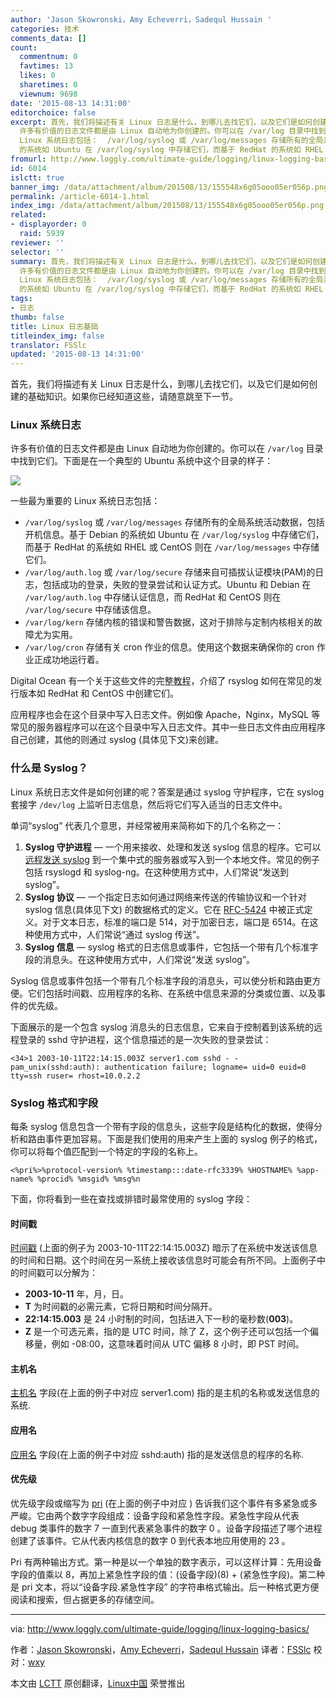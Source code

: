 ```yaml
---
author: 'Jason Skowronski，Amy Echeverri，Sadequl Hussain '
categories: 技术
comments_data: []
count:
  commentnum: 0
  favtimes: 13
  likes: 0
  sharetimes: 0
  viewnum: 9698
date: '2015-08-13 14:31:00'
editorchoice: false
excerpt: 首先，我们将描述有关 Linux 日志是什么，到哪儿去找它们，以及它们是如何创建的基础知识。如果你已经知道这些，请随意跳至下一节。 Linux 系统日志
  许多有价值的日志文件都是由 Linux 自动地为你创建的。你可以在 /var/log 目录中找到它们。下面是在一个典型的 Ubuntu 系统中这个目录的样子：  一些最为重要的
  Linux 系统日志包括：  /var/log/syslog 或 /var/log/messages 存储所有的全局系统活动数据，包括开机信息。基于 Debian
  的系统如 Ubuntu 在 /var/log/syslog 中存储它们，而基于 RedHat 的系统如 RHEL 或 CentOS 则在 /var/log
fromurl: http://www.loggly.com/ultimate-guide/logging/linux-logging-basics/
id: 6014
islctt: true
banner_img: /data/attachment/album/201508/13/155548x6g05ooo05er056p.png
permalink: /article-6014-1.html
index_img: /data/attachment/album/201508/13/155548x6g05ooo05er056p.png.thumb.jpg
related:
- displayorder: 0
  raid: 5939
reviewer: ''
selector: ''
summary: 首先，我们将描述有关 Linux 日志是什么，到哪儿去找它们，以及它们是如何创建的基础知识。如果你已经知道这些，请随意跳至下一节。 Linux 系统日志
  许多有价值的日志文件都是由 Linux 自动地为你创建的。你可以在 /var/log 目录中找到它们。下面是在一个典型的 Ubuntu 系统中这个目录的样子：  一些最为重要的
  Linux 系统日志包括：  /var/log/syslog 或 /var/log/messages 存储所有的全局系统活动数据，包括开机信息。基于 Debian
  的系统如 Ubuntu 在 /var/log/syslog 中存储它们，而基于 RedHat 的系统如 RHEL 或 CentOS 则在 /var/log
tags:
- 日志
thumb: false
title: Linux 日志基础
titleindex_img: false
translator: FSSlc
updated: '2015-08-13 14:31:00'
---
```


首先，我们将描述有关 Linux 日志是什么，到哪儿去找它们，以及它们是如何创建的基础知识。如果你已经知道这些，请随意跳至下一节。


### Linux 系统日志


许多有价值的日志文件都是由 Linux 自动地为你创建的。你可以在 `/var/log` 目录中找到它们。下面是在一个典型的 Ubuntu 系统中这个目录的样子：


![](/data/attachment/album/201508/13/155548x6g05ooo05er056p.png)


一些最为重要的 Linux 系统日志包括：


* `/var/log/syslog` 或 `/var/log/messages` 存储所有的全局系统活动数据，包括开机信息。基于 Debian 的系统如 Ubuntu 在 `/var/log/syslog` 中存储它们，而基于 RedHat 的系统如 RHEL 或 CentOS 则在 `/var/log/messages` 中存储它们。
* `/var/log/auth.log` 或 `/var/log/secure` 存储来自可插拔认证模块(PAM)的日志，包括成功的登录，失败的登录尝试和认证方式。Ubuntu 和 Debian 在 `/var/log/auth.log` 中存储认证信息，而 RedHat 和 CentOS 则在 `/var/log/secure` 中存储该信息。
* `/var/log/kern` 存储内核的错误和警告数据，这对于排除与定制内核相关的故障尤为实用。
* `/var/log/cron` 存储有关 cron 作业的信息。使用这个数据来确保你的 cron 作业正成功地运行着。


Digital Ocean 有一个关于这些文件的完整[教程](https://www.digitalocean.com/community/tutorials/how-to-view-and-configure-linux-logs-on-ubuntu-and-centos)，介绍了 rsyslog 如何在常见的发行版本如 RedHat 和 CentOS 中创建它们。


应用程序也会在这个目录中写入日志文件。例如像 Apache，Nginx，MySQL 等常见的服务器程序可以在这个目录中写入日志文件。其中一些日志文件由应用程序自己创建，其他的则通过 syslog (具体见下文)来创建。


### 什么是 Syslog？


Linux 系统日志文件是如何创建的呢？答案是通过 syslog 守护程序，它在 syslog 套接字 `/dev/log` 上监听日志信息，然后将它们写入适当的日志文件中。


单词“syslog” 代表几个意思，并经常被用来简称如下的几个名称之一：


1. **Syslog 守护进程** — 一个用来接收、处理和发送 syslog 信息的程序。它可以[远程发送 syslog](https://docs.google.com/document/d/11LXZxWlkNSHkcrCWTUdnLRf_CiZz9kK0cr3yGM_BU_0/edit#heading=h.y2e9tdfk1cdb) 到一个集中式的服务器或写入到一个本地文件。常见的例子包括 rsyslogd 和 syslog-ng。在这种使用方式中，人们常说“发送到 syslog”。
2. **Syslog 协议** — 一个指定日志如何通过网络来传送的传输协议和一个针对 syslog 信息(具体见下文) 的数据格式的定义。它在 [RFC-5424](https://tools.ietf.org/html/rfc5424) 中被正式定义。对于文本日志，标准的端口是 514，对于加密日志，端口是 6514。在这种使用方式中，人们常说“通过 syslog 传送”。
3. **Syslog 信息** — syslog 格式的日志信息或事件，它包括一个带有几个标准字段的消息头。在这种使用方式中，人们常说“发送 syslog”。


Syslog 信息或事件包括一个带有几个标准字段的消息头，可以使分析和路由更方便。它们包括时间戳、应用程序的名称、在系统中信息来源的分类或位置、以及事件的优先级。


下面展示的是一个包含 syslog 消息头的日志信息，它来自于控制着到该系统的远程登录的 sshd 守护进程，这个信息描述的是一次失败的登录尝试：



```
<34>1 2003-10-11T22:14:15.003Z server1.com sshd - - pam_unix(sshd:auth): authentication failure; logname= uid=0 euid=0 tty=ssh ruser= rhost=10.0.2.2

```

### Syslog 格式和字段


每条 syslog 信息包含一个带有字段的信息头，这些字段是结构化的数据，使得分析和路由事件更加容易。下面是我们使用的用来产生上面的 syslog 例子的格式，你可以将每个值匹配到一个特定的字段的名称上。



```
<%pri%>%protocol-version% %timestamp:::date-rfc3339% %HOSTNAME% %app-name% %procid% %msgid% %msg%n

```

下面，你将看到一些在查找或排错时最常使用的 syslog 字段：


#### 时间戳


[时间戳](https://tools.ietf.org/html/rfc5424#section-6.2.3) (上面的例子为 2003-10-11T22:14:15.003Z) 暗示了在系统中发送该信息的时间和日期。这个时间在另一系统上接收该信息时可能会有所不同。上面例子中的时间戳可以分解为：


* **2003-10-11** 年，月，日。
* **T** 为时间戳的必需元素，它将日期和时间分隔开。
* **22:14:15.003** 是 24 小时制的时间，包括进入下一秒的毫秒数(**003**)。
* **Z** 是一个可选元素，指的是 UTC 时间，除了 Z，这个例子还可以包括一个偏移量，例如 -08:00，这意味着时间从 UTC 偏移 8 小时，即 PST 时间。


#### 主机名


[主机名](https://tools.ietf.org/html/rfc5424#section-6.2.4) 字段(在上面的例子中对应 server1.com) 指的是主机的名称或发送信息的系统.


#### 应用名


[应用名](https://tools.ietf.org/html/rfc5424#section-6.2.5) 字段(在上面的例子中对应 sshd:auth) 指的是发送信息的程序的名称.


#### 优先级


优先级字段或缩写为 [pri](https://tools.ietf.org/html/rfc5424#section-6.2.1) (在上面的例子中对应 ) 告诉我们这个事件有多紧急或多严峻。它由两个数字字段组成：设备字段和紧急性字段。紧急性字段从代表 debug 类事件的数字 7 一直到代表紧急事件的数字 0 。设备字段描述了哪个进程创建了该事件。它从代表内核信息的数字 0 到代表本地应用使用的 23 。


Pri 有两种输出方式。第一种是以一个单独的数字表示，可以这样计算：先用设备字段的值乘以 8，再加上紧急性字段的值：(设备字段)(8) + (紧急性字段)。第二种是 pri 文本，将以“设备字段.紧急性字段” 的字符串格式输出。后一种格式更方便阅读和搜索，但占据更多的存储空间。




---


via: <http://www.loggly.com/ultimate-guide/logging/linux-logging-basics/>


作者：[Jason Skowronski](https://www.linkedin.com/in/jasonskowronski)，[Amy Echeverri](https://www.linkedin.com/in/amyecheverri)，[Sadequl Hussain](https://www.linkedin.com/pub/sadequl-hussain/14/711/1a7) 译者：[FSSlc](https://github.com/FSSlc) 校对：[wxy](https://github.com/wxy)


本文由 [LCTT](https://github.com/LCTT/TranslateProject) 原创翻译，[Linux中国](https://linux.cn/) 荣誉推出